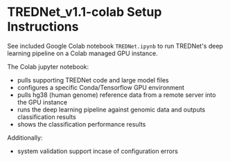 # TREDNet_v1.1-colab Setup Instructions

See included Google Colab notebook `TREDNet.ipynb` to run TREDNet's deep learning pipeline on a Colab managed GPU instance.

The Colab jupyter notebook:
- pulls supporting TREDNet code and large model files
- configures a specific Conda/Tensorflow GPU environment
- pulls hg38 (human genome) reference data from a remote server into the GPU instance
- runs the deep learning pipeline against genomic data and outputs classification results
- shows the classification performance results

Additionally:
- system validation support incase of configuration errors

